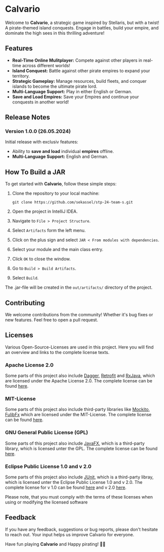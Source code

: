 # Calvario

Welcome to **Calvario**, a strategic game inspired by Stellaris, but with a twist! A pirate-themed island conquests. Engage in battles, build your empire, and dominate the high sees in this thrilling adventure!

## Features

- **Real-Time Online Mulitplayer:** Compete against other players in real-time across different worlds!
- **Island Conquest:** Battle against other pirate empires to expand your territory.
- **Strategic Gameplay:** Manage resources, build fleets, and conquer islands to become the ultimate pirate lord.
- **Multi-Language Support:** Play in either English or German.
- **Save and Load Empires:** Save your Empires and continue your conquests in another world!

## Release Notes

### Version 1.0.0 (26.05.2024)

Initial release with exclusiv features:
- Ability to **save and load** individual **empires** offline.
- **Multi-Language Support:** English and German.

## How To Build a JAR

To get started with **Calvario**, follow these simple steps:

1. Clone the repository to your local machine:

	``git clone https://github.com/sekassel/stp-24-team-s.git``

2. Open the project in IntelliJ IDEA.

3. Navigate to `File > Project Structure`.

4. Select `Artifacts` form the left menu.

5. Click on the plus sign and select `JAR < From modules with dependencies`.

6. Select your module and the main class entry.

7. Click `OK` to close the window.

8. Go to `Build > Build Artifacts`.

9. Select `Build`.

The .jar-file will be created in the `out/artifacts/` directory of the project.

## Contributing

We welcome contributions from the community! Whether it's bug fixes or new features. Feel free to open a pull request.

##  Licenses

Various Open-Source-Licenses are used in this project. Here you will find an overview and links to the complete license texts.

### Apache License 2.0
Some parts of this project also include [Dagger](https://dagger.dev/), [Retrofit](https://square.github.io/retrofit) and [RxJava](https://github.com/ReactiveX/RxJava), which are licensed under the Apache License 2.0. The complete license can be found [here](https://www.apache.org/licenses/LICENSE-2.0).

### MIT-License
Some parts of this project also include third-party libraries like [Mockito](https://site.mockito.org), [FulibFx](https://github.com/fujaba/fulibFx) which are licensed under the MIT-License. The complete license can be found [here](https://opensource.org/licenses/MIT).

### GNU General Public License (GPL)
Some parts of this project also include [JavaFX](https://openjfx.io), which is a third-party library, which is licensed unter the GPL. The complete license can be found [here](https://www.gnu.org/licenses/gpl-3.0.de.html).

### Eclipse Public License 1.0 and v 2.0
Some parts of this project also include [JUnit](https://junit.org/junit5), which is a third-party libray, which is licensed unter the Eclipse Public License 1.0 and v 2.0. The complete license for v 1.0 can be found [here](https://www.eclipse.org/legal/epl-v10.html) and v 2.0 [here](https://www.eclipse.org/legal/epl-2.0/).

Please note, that you must comply with the terms of these licenses when using or modifying the licensed software

## Feedback 

If you have any feedback, suggestions or bug reports, please don't hesitate to reach out. Your input helps us improve Calvario for everyone.

Have fun playing **Calvario** and Happy pirating! 🏴‍☠️
